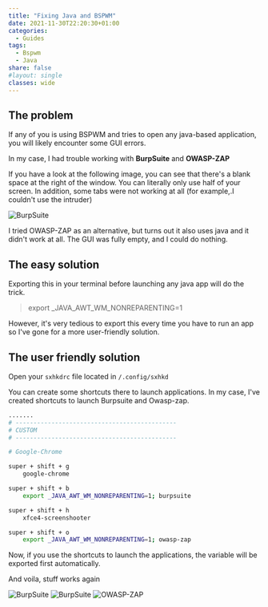 ```yaml
---
title: "Fixing Java and BSPWM"
date: 2021-11-30T22:20:30+01:00
categories:
  - Guides
tags:
  - Bspwm
  - Java
share: false
#layout: single
classes: wide
---
```


## The problem
If any of you is using BSPWM and tries to open any java-based application, you will likely encounter some GUI errors.

In my case, I had trouble working with **BurpSuite** and **OWASP-ZAP**

If you have a look at the following image, you can see that there's a blank space at the right of the window. You can literally only use half of your screen. In addition, some tabs were not working at all (for example,.I couldn't use the intruder)

![BurpSuite](https://i.ibb.co/D5w4cWc/Virtual-Box-Kali-VM-21-11-2021-23-38-49.png)


I tried OWASP-ZAP as an alternative, but turns out it also uses java and it didn't work at all. The GUI was fully empty, and I could do nothing.

## The easy solution
Exporting this in your terminal before launching any java app will do the trick.

> export _JAVA_AWT_WM_NONREPARENTING=1

However, it's very tedious to export this every time you have to run an app so I've gone for a more user-friendly solution.

## The user friendly solution
Open your `sxhkdrc` file located in `/.config/sxhkd`

You can create some shortcuts there to launch applications. In my case, I've created shortcuts to launch Burpsuite and Owasp-zap.
```bash
.......
# ---------------------------------------------
# CUSTOM
# ---------------------------------------------

# Google-Chrome

super + shift + g
	google-chrome

super + shift + b
	export _JAVA_AWT_WM_NONREPARENTING=1; burpsuite

super + shift + h
	xfce4-screenshooter

super + shift + o
	export _JAVA_AWT_WM_NONREPARENTING=1; owasp-zap

```

Now, if you use the shortcuts to launch the applications, the variable will be exported first automatically.

And voila, stuff works again

![BurpSuite](https://imgur.com/qlq8dUB.png)
![BurpSuite](https://imgur.com/fF05LGD.png)
![OWASP-ZAP](https://imgur.com/XfRWPfV.png)

